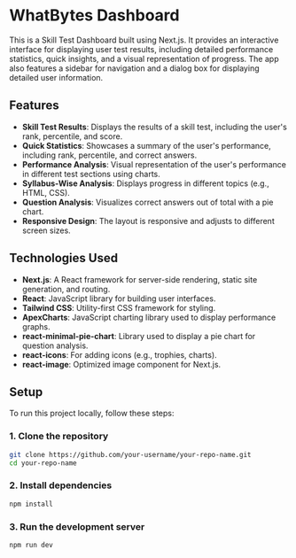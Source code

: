 # WhatBytes Dashboard

This is a Skill Test Dashboard built using Next.js. It provides an interactive interface for displaying user test results, including detailed performance statistics, quick insights, and a visual representation of progress. The app also features a sidebar for navigation and a dialog box for displaying detailed user information.

## Features

- **Skill Test Results**: Displays the results of a skill test, including the user's rank, percentile, and score.
- **Quick Statistics**: Showcases a summary of the user's performance, including rank, percentile, and correct answers.
- **Performance Analysis**: Visual representation of the user's performance in different test sections using charts.
- **Syllabus-Wise Analysis**: Displays progress in different topics (e.g., HTML, CSS).
- **Question Analysis**: Visualizes correct answers out of total with a pie chart.
- **Responsive Design**: The layout is responsive and adjusts to different screen sizes.

## Technologies Used

- **Next.js**: A React framework for server-side rendering, static site generation, and routing.
- **React**: JavaScript library for building user interfaces.
- **Tailwind CSS**: Utility-first CSS framework for styling.
- **ApexCharts**: JavaScript charting library used to display performance graphs.
- **react-minimal-pie-chart**: Library used to display a pie chart for question analysis.
- **react-icons**: For adding icons (e.g., trophies, charts).
- **react-image**: Optimized image component for Next.js.

## Setup

To run this project locally, follow these steps:

### 1. Clone the repository

```bash
git clone https://github.com/your-username/your-repo-name.git
cd your-repo-name

```


### 2. Install dependencies

```bash
npm install
```

### 3. Run the development server
```bash
npm run dev
```
